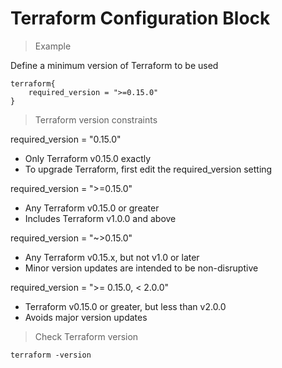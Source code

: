 # Terraform Configuration Block

> Example

Define a minimum version of Terraform to be used
```
terraform{
    required_version = ">=0.15.0"
}
```
> Terraform version constraints

required_version = "0.15.0"
  
  - Only Terraform v0.15.0 exactly
  - To upgrade Terraform, first edit the required_version setting

required_version = ">=0.15.0"
  
  - Any Terraform v0.15.0 or greater
  - Includes Terraform v1.0.0 and above

required_version = "~>0.15.0"
  
  - Any Terraform v0.15.x, but not v1.0 or later
  - Minor version updates are intended to be non-disruptive

required_version = ">= 0.15.0, < 2.0.0"
  
  - Terraform v0.15.0 or greater, but less than v2.0.0
  - Avoids major version updates


> Check Terraform version
```
terraform -version
```
